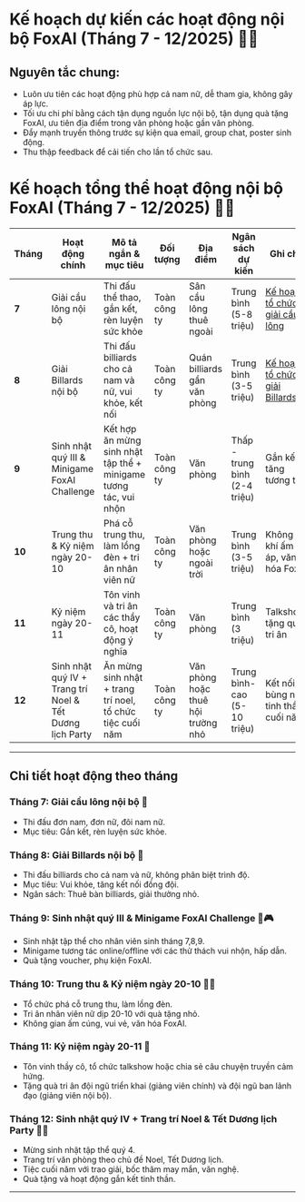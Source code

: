 # Kế hoạch dự kiến các hoạt động nội bộ FoxAI (Tháng 7 - 12/2025) 🎊🤝

## Nguyên tắc chung:
- Luôn ưu tiên các hoạt động phù hợp cả nam nữ, dễ tham gia, không gây áp lực.
- Tối ưu chi phí bằng cách tận dụng nguồn lực nội bộ, tận dụng quà tặng FoxAI, ưu tiên địa điểm trong văn phòng hoặc gần văn phòng.
- Đẩy mạnh truyền thông trước sự kiện qua email, group chat, poster sinh động.
- Thu thập feedback để cải tiến cho lần tổ chức sau.

# Kế hoạch tổng thể hoạt động nội bộ FoxAI (Tháng 7 - 12/2025) 🎊🤝

| Tháng   | Hoạt động chính                         | Mô tả ngắn & mục tiêu                                   | Đối tượng     | Địa điểm       | Ngân sách dự kiến | Ghi chú                             |
|---------|----------------------------------------|---------------------------------------------------------|--------------|----------------|-------------------|------------------------------------|
| **7**   | Giải cầu lông nội bộ                    | Thi đấu thể thao, gắn kết, rèn luyện sức khỏe          | Toàn công ty | Sân cầu lông thuê ngoài | Trung bình (5-8 triệu) | [Kế hoạch tổ chức giải cầu lông](https://github.com/hoanglong8/FoxAI-Cong-viec-chung/blob/main/C%C3%B4ng%20%C4%91o%C3%A0n%20-%20Truy%E1%BB%81n%20th%C3%B4ng%20n%E1%BB%99i%20b%E1%BB%99/K%E1%BA%BF%20ho%E1%BA%A1ch%20t%E1%BB%95%20ch%E1%BB%A9c%20gi%E1%BA%A3i%20c%E1%BA%A7u%20l%C3%B4ng%20-%20th%C3%A1ng%207.md)           |
| **8**   | Giải Billards nội bộ                    | Thi đấu billiards cho cả nam và nữ, vui khỏe, kết nối   | Toàn công ty | Quán billiards gần văn phòng | Trung bình (3-5 triệu) | [Kế hoạch tổ chức giải Billards](https://github.com/hoanglong8/FoxAI-Cong-viec-chung/blob/main/C%C3%B4ng%20%C4%91o%C3%A0n%20-%20Truy%E1%BB%81n%20th%C3%B4ng%20n%E1%BB%99i%20b%E1%BB%99/K%E1%BA%BF%20ho%E1%BA%A1ch%20t%E1%BB%95%20ch%E1%BB%A9c%20gi%E1%BA%A3i%20Billards%20-%20th%C3%A1ng%208.md)       |
| **9**   | Sinh nhật quý III & Minigame FoxAI Challenge | Kết hợp ăn mừng sinh nhật tập thể + minigame tương tác, vui nhộn | Toàn công ty | Văn phòng      | Thấp - trung bình (2-4 triệu) | Gắn kết, tăng tương tác          |
| **10**  | Trung thu & Kỷ niệm ngày 20-10         | Phá cỗ trung thu, làm lồng đèn + tri ân nhân viên nữ    | Toàn công ty | Văn phòng hoặc ngoài trời | Trung bình (3-5 triệu) | Không khí ấm áp, văn hóa FoxAI   |
| **11**  | Kỷ niệm ngày 20-11                      | Tôn vinh và tri ân các thầy cô, hoạt động ý nghĩa       | Toàn công ty | Văn phòng      | Trung bình (3 triệu) | Talkshow, tặng quà tri ân        |
| **12**  | Sinh nhật quý IV + Trang trí Noel & Tết Dương lịch Party | Ăn mừng sinh nhật + trang trí noel, tổ chức tiệc cuối năm | Toàn công ty | Văn phòng hoặc thuê hội trường nhỏ | Trung bình-cao (5-10 triệu) | Kết nối, bùng nổ tinh thần cuối năm |

---

## Chi tiết hoạt động theo tháng

### Tháng 7: Giải cầu lông nội bộ 🏸  
- Thi đấu đơn nam, đơn nữ, đôi nam nữ.  
- Mục tiêu: Gắn kết, rèn luyện sức khỏe.  

### Tháng 8: Giải Billards nội bộ 🎱  
- Thi đấu billiards cho cả nam và nữ, không phân biệt trình độ.  
- Mục tiêu: Vui khỏe, tăng kết nối đồng đội.  
- Ngân sách: Thuê bàn billiards, giải thưởng nhỏ.

### Tháng 9: Sinh nhật quý III & Minigame FoxAI Challenge 🎂🎮  
- Sinh nhật tập thể cho nhân viên sinh tháng 7,8,9.  
- Minigame tương tác online/offline với các thử thách vui nhộn, hấp dẫn.  
- Quà tặng voucher, phụ kiện FoxAI.

### Tháng 10: Trung thu & Kỷ niệm ngày 20-10 🏮🌸  
- Tổ chức phá cỗ trung thu, làm lồng đèn.  
- Tri ân nhân viên nữ dịp 20-10 với quà tặng nhỏ.  
- Không gian ấm cúng, vui vẻ, văn hóa FoxAI.

### Tháng 11: Kỷ niệm ngày 20-11 🎉  
- Tôn vinh thầy cô, tổ chức talkshow hoặc chia sẻ câu chuyện truyền cảm hứng.  
- Tặng quà tri ân đội ngũ triển khai (giảng viên chính) và đội ngũ ban lãnh đạo (giảng viên nội bộ).

### Tháng 12: Sinh nhật quý IV + Trang trí Noel & Tết Dương lịch Party 🎄🎆  
- Mừng sinh nhật tập thể quý 4.  
- Trang trí văn phòng theo chủ đề Noel, Tết Dương lịch.  
- Tiệc cuối năm với trao giải, bốc thăm may mắn, văn nghệ.  
- Quà tặng và hoạt động gắn kết tinh thần.

---
